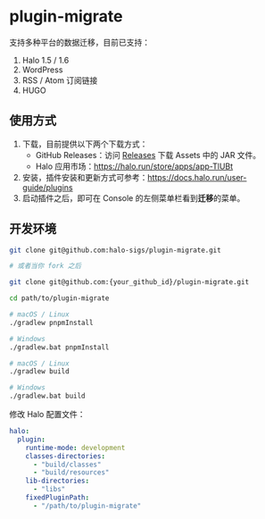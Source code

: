 # plugin-migrate

支持多种平台的数据迁移，目前已支持：

1. Halo 1.5 / 1.6
2. WordPress
3. RSS / Atom 订阅链接
4. HUGO

## 使用方式

1. 下载，目前提供以下两个下载方式：
    - GitHub Releases：访问 [Releases](https://github.com/halo-sigs/plugin-migrate/releases) 下载 Assets 中的 JAR 文件。
    - Halo 应用市场：<https://halo.run/store/apps/app-TlUBt>
2. 安装，插件安装和更新方式可参考：<https://docs.halo.run/user-guide/plugins>
3. 启动插件之后，即可在 Console 的左侧菜单栏看到**迁移**的菜单。

## 开发环境

```bash
git clone git@github.com:halo-sigs/plugin-migrate.git

# 或者当你 fork 之后

git clone git@github.com:{your_github_id}/plugin-migrate.git
```

```bash
cd path/to/plugin-migrate
```

```bash
# macOS / Linux
./gradlew pnpmInstall

# Windows
./gradlew.bat pnpmInstall
```

```bash
# macOS / Linux
./gradlew build

# Windows
./gradlew.bat build
```

修改 Halo 配置文件：

```yaml
halo:
  plugin:
    runtime-mode: development
    classes-directories:
      - "build/classes"
      - "build/resources"
    lib-directories:
      - "libs"
    fixedPluginPath:
      - "/path/to/plugin-migrate"
```
